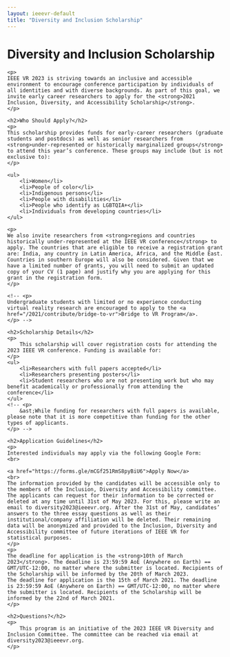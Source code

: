 ```yaml
---
layout: ieeevr-default
title: "Diversity and Inclusion Scholarship"
---
```


<div>
    <h1>Diversity and Inclusion Scholarship</h1>

    <p>
    IEEE VR 2023 is striving towards an inclusive and accessible environment to encourage conference participation by individuals of all identities and with diverse backgrounds. As part of this goal, we invite early career researchers to apply for the <strong>2021 Inclusion, Diversity, and Accessibility Scholarship</strong>. 
    </p>
    
    <h2>Who Should Apply?</h2>
    <p>
    This scholarship provides funds for early-career researchers (graduate students and postdocs) as well as senior researchers from <strong>under-represented or historically marginalized groups</strong> to attend this year’s conference. These groups may include (but is not exclusive to):
    </p>

    <ul>
        <li>Women</li>
        <li>People of color</li>
        <li>Indigenous persons</li>
        <li>People with disabilities</li>
        <li>People who identify as LGBTQIA+</li>
        <li>Individuals from developing countries</li>
    </ul>
    
    <p> 
    We also invite researchers from <strong>regions and countries historically under-represented at the IEEE VR conference</strong> to apply. The countries that are eligible to receive a registration grant are: India, any country in Latin America, Africa, and the Middle East. Countries in southern Europe will also be considered. Given that we have a limited number of grants, you will need to submit an updated copy of your CV (1 page) and justify why you are applying for this grant in the registration form. 
    </p>
    
    <!-- <p>
    Undergraduate students with limited or no experience conducting virtual reality research are encouraged to apply to the <a href="/2021/contribute/bridge-to-vr">Bridge to VR Program</a>.
    </p> -->
    
    <h2>Scholarship Details</h2>
    <p>
        This scholarship will cover registration costs for attending the 2023 IEEE VR conference. Funding is available for:
    </p>
    <ul>
        <li>Researchers with full papers accepted</li>
        <li>Researchers presenting posters</li>
        <li>Student researchers who are not presenting work but who may benefit academically or professionally from attending the conference</li>
    </ul>
    <!-- <p>
        &ast;While funding for researchers with full papers is available, please note that it is more competitive than funding for the other types of applicants.
    </p> -->
    
    <h2>Application Guidelines</h2>
    <p>
    Interested individuals may apply via the following Google Form:
    <br>

    <a href="https://forms.gle/mCGf251RmS8pyBiU6">Apply Now</a>
    <br>
    The information provided by the candidates will be accessible only to the members of the Inclusion, Diversity and Accessibility committee. The applicants can request for their information to be corrected or deleted at any time until 31st of May 2023. For this, please write an email to diversity2023@ieeevr.org. After the 31st of May, candidates’ answers to the three essay questions as well as their institutional/company affiliation will be deleted. Their remaining data will be anonymized and provided to the Inclusion, Diversity and Accessibility committee of future iterations of IEEE VR for statistical purposes.
    </p>
    <p>
    The deadline for application is the <strong>10th of March 2023</strong>. The deadline is 23:59:59 AoE (Anywhere on Earth) == GMT/UTC-12:00, no matter where the submitter is located. Recipients of the Scholarship will be informed by the 20th of March 2023. 
    The deadline for application is the 15th of March 2021. The deadline is 23:59:59 AoE (Anywhere on Earth) == GMT/UTC-12:00, no matter where the submitter is located. Recipients of the Scholarship will be informed by the 22nd of March 2021. 
    </p>
    
    <h2>Questions?</h2>
    <p>
        This program is an initiative of the 2023 IEEE VR Diversity and Inclusion Committee. The committee can be reached via email at diversity2023@ieeevr.org.
    </p>
</div>
